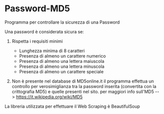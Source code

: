 # Password-MD5
Programma per controllare la sicurezza di una Password

Una password è considerata sicura se:

1. Rispetta i requisiti minimi
    - Lunghezza minima di 8 caratteri
    - Presenza di almeno un carattere numerico
    - Presenza di almeno una lettera maiuscola
    - Presenza di almeno una lettera minuscola
    - Presenza di almeno un carattere speciale 

2. Non è presente nel database di MD5online.it 
   il programma effettua un controllo per verosimiglianza tra la password inserita (convertita con la crittografia MD5) 
   e quelle presenti nel sito. 
   per maggiori info sull'MD5 --> https://it.wikipedia.org/wiki/MD5 


La libreria utilizzata per effettuare il Web Scraping è BeautifulSoup
